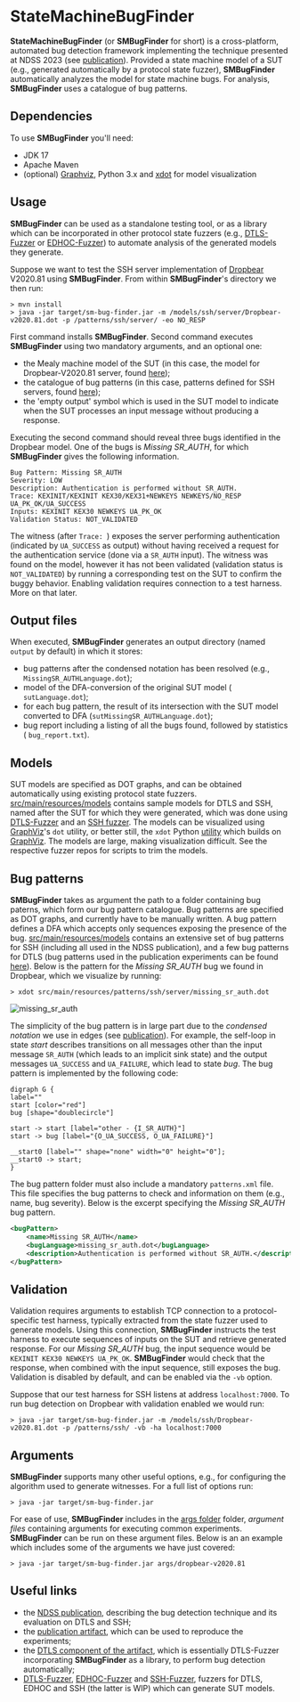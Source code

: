 # StateMachineBugFinder
**StateMachineBugFinder** (or **SMBugFinder** for short) is a cross-platform, automated bug detection framework implementing the technique presented at NDSS 2023 (see [publication][ndss2023]).
Provided a state machine model of a SUT (e.g., generated automatically by a protocol state fuzzer), **SMBugFinder** automatically analyzes the model for state machine bugs.
For analysis, **SMBugFinder** uses a catalogue of bug patterns.

## Dependencies

To use **SMBugFinder** you'll need:

* JDK 17
* Apache Maven
* (optional) [Graphviz][graphviz], Python 3.x and [xdot](https://pypi.org/project/xdot/) for model visualization

## Usage

**SMBugFinder** can be used as a standalone testing tool, or as a library which can be incorporated in other protocol state fuzzers (e.g., [DTLS-Fuzzer][dtlsfuzzer] or [EDHOC-Fuzzer][edhocfuzzer]) to automate analysis of the generated models they generate.

Suppose we want to test the SSH server implementation of [Dropbear][dropbear] V2020.81 using **SMBugFinder**.
From within **SMBugFinder**'s directory we then run:

    > mvn install
    > java -jar target/sm-bug-finder.jar -m /models/ssh/server/Dropbear-v2020.81.dot -p /patterns/ssh/server/ -eo NO_RESP

First command installs **SMBugFinder**.
Second command executes **SMBugFinder** using two mandatory arguments, and an optional one:

  * the Mealy machine model of the SUT (in this case, the model for Dropbear-V2020.81 server, found [here](src/main/resources/models/ssh/server/Dropbear-v2020.81.dot));
  * the catalogue of bug patterns (in this case, patterns defined for SSH servers, found [here](src/main/resources/patterns/ssh/server));
  * the 'empty output' symbol which is used in the SUT model to indicate when the SUT processes an input message without producing a response.

Executing the second command should reveal three bugs identified in the Dropbear model.
One of the bugs is *Missing SR_AUTH*, for which  **SMBugFinder** gives the following information.

```
Bug Pattern: Missing SR_AUTH
Severity: LOW
Description: Authentication is performed without SR_AUTH.
Trace: KEXINIT/KEXINIT KEX30/KEX31+NEWKEYS NEWKEYS/NO_RESP UA_PK_OK/UA_SUCCESS
Inputs: KEXINIT KEX30 NEWKEYS UA_PK_OK
Validation Status: NOT_VALIDATED
```

The witness (after `Trace: `) exposes the server performing authentication (indicated by `UA_SUCCESS` as output) without having received a request for the authentication service (done via a `SR_AUTH` input).
The witness was found on the model, however it has not been validated (validation status is `NOT_VALIDATED`) by running a corresponding test on the SUT to confirm the buggy behavior.
Enabling validation requires connection to a test harness.
More on that later.

## Output files

When executed, **SMBugFinder** generates an output directory  (named `output` by default) in which it stores:

*  bug patterns after the condensed notation has been resolved (e.g., `MissingSR_AUTHLanguage.dot`);
*  model of the DFA-conversion of the original SUT model ( `sutLanguage.dot`);
*  for each bug pattern, the result of its intersection with the SUT model converted to DFA (`sutMissingSR_AUTHLanguage.dot`);
*  bug report including a listing of all the bugs found, followed by statistics ( `bug_report.txt`).

## Models

SUT models are specified as DOT graphs, and can be obtained automatically using existing protocol state fuzzers.
[src/main/resources/models](src/main/resources/models) contains sample models for DTLS and SSH, named after the SUT for which they were generated, which was done using [DTLS-Fuzzer][dtlsfuzzer] and an [SSH fuzzer](https://easy.dans.knaw.nl/ui/datasets/id/easy-dataset:77503).
The models can be visualized using [GraphViz][graphviz]'s `dot` utility, or better still, the `xdot` Python [utility][xdot] which builds on [GraphViz][graphviz].
The models are large, making visualization difficult.
See the respective fuzzer repos for scripts to trim the models.

## Bug patterns

**SMBugFinder** takes as argument the path to a folder containing bug paterns, which form our bug pattern catalogue.
Bug patterns are specified as DOT graphs, and currently have to be manually written.
A bug pattern defines a DFA which accepts only sequences exposing the presence of the bug.
[src/main/resources/models](src/main/resources/models) contains an extensive set of bug patterns for SSH (including all used in the NDSS publication), and a few bug patterns for DTLS (bug patterns used in the publication experiments can be found [here](https://gitlab.com/pfg666/dtls-fuzzer/-/tree/bugcheck-artifact/src/main/resources/patterns)).
Below is the pattern for the *Missing SR_AUTH* bug we found in Dropbear, which we visualize by running:

    > xdot src/main/resources/patterns/ssh/server/missing_sr_auth.dot

![missing_sr_auth](https://github.com/assist-project/state-machine-bug-finder/assets/2325013/e03bf029-6bee-478d-9b19-ea2015dab499)


The simplicity of the bug pattern is in large part due to the *condensed notation* we use in edges (see [publication][ndss2023]).
For example, the self-loop in state *start* describes transitions on all messages other than the input message `SR_AUTH` (which leads to an implicit sink state) and the output messages `UA_SUCCESS` and `UA_FAILURE`, which lead to state *bug*.
The bug pattern is implemented by the following code:


```
digraph G {
label=""
start [color="red"]
bug [shape="doublecircle"]

start -> start [label="other - {I_SR_AUTH}"]
start -> bug [label="{O_UA_SUCCESS, O_UA_FAILURE}"]

__start0 [label="" shape="none" width="0" height="0"];
__start0 -> start;
}
```

The bug pattern folder must also include a mandatory `patterns.xml` file.
This file specifies the bug patterns to check and information on them (e.g., name, bug severity).
Below is the excerpt specifying the  *Missing SR_AUTH* bug pattern.

```xml
<bugPattern>
    <name>Missing SR_AUTH</name>
    <bugLanguage>missing_sr_auth.dot</bugLanguage>
    <description>Authentication is performed without SR_AUTH.</description>
</bugPattern>
```

## Validation

Validation requires arguments to establish TCP connection to a protocol-specific test harness, typically extracted from the state fuzzer used to generate models.
Using this connection, **SMBugFinder** instructs the test harness to execute sequences of inputs on the SUT and retrieve generated response.
For our *Missing SR_AUTH* bug, the input sequence would be `KEXINIT KEX30 NEWKEYS UA_PK_OK`.
**SMBugFinder** would check that the response, when combined with the input sequence, still exposes the bug.
Validation is disabled by default, and can be enabled via the `-vb` option.

Suppose that our test harness for SSH listens at address `localhost:7000`.
To run bug detection on Dropbear with validation enabled we would run:

    > java -jar target/sm-bug-finder.jar -m /models/ssh/Dropbear-v2020.81.dot -p /patterns/ssh/ -vb -ha localhost:7000

## Arguments

**SMBugFinder** supports many other useful options, e.g., for configuring the algorithm used to generate witnesses.
For a full list of options run:

    > java -jar target/sm-bug-finder.jar

For ease of use, **SMBugFinder** includes in the [args folder](args) folder, *argument files* containing arguments for executing common experiments.
**SMBugFinder** can be run on these argument files.
Below is an an example which includes some of the arguments we have just covered:

    > java -jar target/sm-bug-finder.jar args/dropbear-v2020.81

## Useful links

* the [NDSS publication][ndss2023], describing the bug detection technique and its evaluation on DTLS and SSH;
* the [publication artifact][artifact], which can be used to reproduce the experiments;
* the [DTLS component of the artifact][dtlsartifact], which is essentially DTLS-Fuzzer incorporating **SMBugFinder** as a library, to perform bug detection automatically;
* [DTLS-Fuzzer][dtlsfuzzer], [EDHOC-Fuzzer][edhocfuzzer] and [SSH-Fuzzer][sshfuzzer], fuzzers for DTLS, EDHOC and SSH (the latter is WIP) which can generate SUT models.


[artifact]:https://doi.org/10.5281/zenodo.7129240
[dtlsartifact]:https://gitlab.com/pfg666/dtls-fuzzer/-/blob/bugcheck-artifact
[graphviz]:https://graphviz.org/
[xdot]:https://pypi.org/project/xdot/
[dropbear]: https://matt.ucc.asn.au/dropbear/dropbear.html
[edhocfuzzer]:https://github.com/protocol-fuzzing/edhoc-fuzzer
[dtlsfuzzer]:https://github.com/assist-project/dtls-fuzzer
[sshfuzzer]:https://github.com/assist-project/ssh-fuzzer
[ndss2023]:https://www.ndss-symposium.org/wp-content/uploads/2023/02/ndss2023_s68_paper.pdf
[sshharness]:https://easy.dans.knaw.nl/ui/datasets/id/easy-dataset:77503
